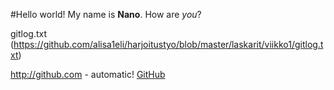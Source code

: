 #Hello world!
My name is **Nano**.
How are *you*?

gitlog.txt 
(https://github.com/alisa1eli/harjoitustyo/blob/master/laskarit/viikko1/gitlog.txt)

http://github.com - automatic!
[GitHub](http://github.com)
